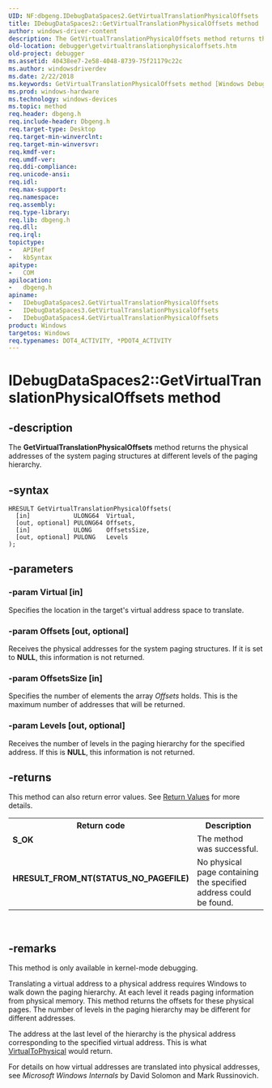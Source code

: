 ```yaml
---
UID: NF:dbgeng.IDebugDataSpaces2.GetVirtualTranslationPhysicalOffsets
title: IDebugDataSpaces2::GetVirtualTranslationPhysicalOffsets method
author: windows-driver-content
description: The GetVirtualTranslationPhysicalOffsets method returns the physical addresses of the system paging structures at different levels of the paging hierarchy.
old-location: debugger\getvirtualtranslationphysicaloffsets.htm
old-project: debugger
ms.assetid: 40438ee7-2e58-4048-8739-75f21179c22c
ms.author: windowsdriverdev
ms.date: 2/22/2018
ms.keywords: GetVirtualTranslationPhysicalOffsets method [Windows Debugging], IDebugDataSpaces3 interface, IDebugDataSpaces3 interface [Windows Debugging], GetVirtualTranslationPhysicalOffsets method, GetVirtualTranslationPhysicalOffsets, IDebugDataSpaces3::GetVirtualTranslationPhysicalOffsets, IDebugDataSpaces_661959c5-a514-4651-8eaa-fd4c4fb94bd7.xml, IDebugDataSpaces4 interface [Windows Debugging], GetVirtualTranslationPhysicalOffsets method, GetVirtualTranslationPhysicalOffsets method [Windows Debugging], dbgeng/IDebugDataSpaces2::GetVirtualTranslationPhysicalOffsets, IDebugDataSpaces2, IDebugDataSpaces2::GetVirtualTranslationPhysicalOffsets, IDebugDataSpaces2 interface [Windows Debugging], GetVirtualTranslationPhysicalOffsets method, GetVirtualTranslationPhysicalOffsets method [Windows Debugging], IDebugDataSpaces2 interface, dbgeng/IDebugDataSpaces4::GetVirtualTranslationPhysicalOffsets, GetVirtualTranslationPhysicalOffsets method [Windows Debugging], IDebugDataSpaces4 interface, IDebugDataSpaces4::GetVirtualTranslationPhysicalOffsets, debugger.getvirtualtranslationphysicaloffsets, dbgeng/IDebugDataSpaces3::GetVirtualTranslationPhysicalOffsets
ms.prod: windows-hardware
ms.technology: windows-devices
ms.topic: method
req.header: dbgeng.h
req.include-header: Dbgeng.h
req.target-type: Desktop
req.target-min-winverclnt: 
req.target-min-winversvr: 
req.kmdf-ver: 
req.umdf-ver: 
req.ddi-compliance: 
req.unicode-ansi: 
req.idl: 
req.max-support: 
req.namespace: 
req.assembly: 
req.type-library: 
req.lib: dbgeng.h
req.dll: 
req.irql: 
topictype:
-	APIRef
-	kbSyntax
apitype:
-	COM
apilocation:
-	dbgeng.h
apiname:
-	IDebugDataSpaces2.GetVirtualTranslationPhysicalOffsets
-	IDebugDataSpaces3.GetVirtualTranslationPhysicalOffsets
-	IDebugDataSpaces4.GetVirtualTranslationPhysicalOffsets
product: Windows
targetos: Windows
req.typenames: DOT4_ACTIVITY, *PDOT4_ACTIVITY
---
```


# IDebugDataSpaces2::GetVirtualTranslationPhysicalOffsets method


## -description


The <b>GetVirtualTranslationPhysicalOffsets</b> method returns the physical addresses of the system paging structures at different levels of the paging hierarchy.


## -syntax


````
HRESULT GetVirtualTranslationPhysicalOffsets(
  [in]            ULONG64  Virtual,
  [out, optional] PULONG64 Offsets,
  [in]            ULONG    OffsetsSize,
  [out, optional] PULONG   Levels
);
````


## -parameters




### -param Virtual [in]

Specifies the location in the target's virtual address space to translate.


### -param Offsets [out, optional]

Receives the physical addresses for the system paging structures.  If it is set to <b>NULL</b>, this information is not returned.


### -param OffsetsSize [in]

Specifies the number of elements the array <i>Offsets</i> holds.  This is the maximum number of addresses that will be returned.


### -param Levels [out, optional]

Receives the number of levels in the paging hierarchy for the specified address.  If this is <b>NULL</b>, this information is not returned.


## -returns



This method can also return error values.  See <a href="https://msdn.microsoft.com/713f3ee2-2f5b-415e-9908-90f5ae428b43">Return Values</a> for more details.

<table>
<tr>
<th>Return code</th>
<th>Description</th>
</tr>
<tr>
<td width="40%">
<dl>
<dt><b>S_OK</b></dt>
</dl>
</td>
<td width="60%">
The method was successful.

</td>
</tr>
<tr>
<td width="40%">
<dl>
<dt><b>HRESULT_FROM_NT(STATUS_NO_PAGEFILE)</b></dt>
</dl>
</td>
<td width="60%">
No physical page containing the specified address could be found.

</td>
</tr>
</table>
 




## -remarks



This method is only available in kernel-mode debugging.

Translating a virtual address to a physical address requires Windows  to walk down the paging hierarchy.  At each level it reads paging information from physical memory.  This method returns the offsets for these physical pages.  The number of levels in the paging hierarchy may be different for different addresses.

The address at the last level of the hierarchy is the physical address corresponding to the specified virtual address.  This is what <a href="https://msdn.microsoft.com/library/windows/hardware/ff560335">VirtualToPhysical</a> would return.

For details on how virtual addresses are translated into physical addresses, see <i>Microsoft Windows Internals</i> by David Solomon and Mark Russinovich.



